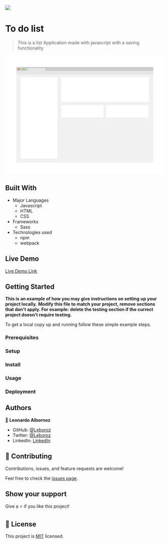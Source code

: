 ![](https://img.shields.io/badge/Microverse-blueviolet)

# To do list

> This is a list Application made with javascript with a saving functionality

![screenshot](./app_screenshot.png)

## Built With

- Major Languages
  - Javascript
  - HTML
  - CSS
- Frameworks
  - Sass
- Technologies used
  - npm
  - webpack

## Live Demo

[Live Demo Link](https://leboroz.github.io/to-do-list/)

## Getting Started

**This is an example of how you may give instructions on setting up your project locally.**
**Modify this file to match your project, remove sections that don't apply. For example: delete the testing section if the currect project doesn't require testing.**

To get a local copy up and running follow these simple example steps.

### Prerequisites

### Setup

### Install

### Usage

### Deployment

## Authors

👤 **Leonardo Albornoz**

- GitHub: [@Leboroz](https://github.com/leboroz)
- Twitter: [@Leboroz](https://twitter.com/leboroz)
- LinkedIn: [LinkedIn](https://www.linkedin.com/in/leonardo-albornoz-216784198/)

## 🤝 Contributing

Contributions, issues, and feature requests are welcome!

Feel free to check the [issues page](https://github.com/leboroz/to-do-list/issues).

## Show your support

Give a ⭐️ if you like this project!

## 📝 License

This project is [MIT](./MIT.md) licensed.
